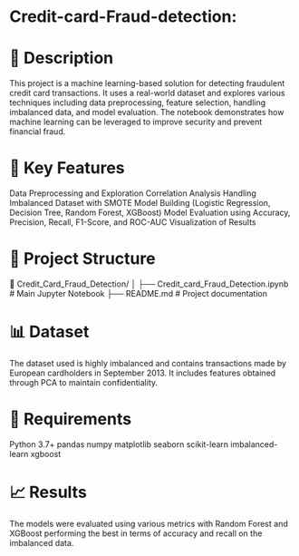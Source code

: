 # Credit-card-Fraud-detection:



# 📌 Description
This project is a machine learning-based solution for detecting fraudulent credit card transactions. It uses a real-world dataset and explores various techniques including data preprocessing, feature selection, handling imbalanced data, and model evaluation. The notebook demonstrates how machine learning can be leveraged to improve security and prevent financial fraud.


# 🧠 Key Features

Data Preprocessing and Exploration
Correlation Analysis
Handling Imbalanced Dataset with SMOTE
Model Building (Logistic Regression, Decision Tree, Random Forest, XGBoost)
Model Evaluation using Accuracy, Precision, Recall, F1-Score, and ROC-AUC
Visualization of Results


# 📂 Project Structure

📁 Credit_Card_Fraud_Detection/
│
├── Credit_card_Fraud_Detection.ipynb   # Main Jupyter Notebook
├── README.md                           # Project documentation


# 📊 Dataset

The dataset used is highly imbalanced and contains transactions made by European cardholders in September 2013. It includes features obtained through PCA to maintain confidentiality.




# 🔧 Requirements

Python 3.7+
pandas
numpy
matplotlib
seaborn
scikit-learn
imbalanced-learn
xgboost



# 📈 Results

The models were evaluated using various metrics with Random Forest and XGBoost performing the best in terms of accuracy and recall on the imbalanced data.


